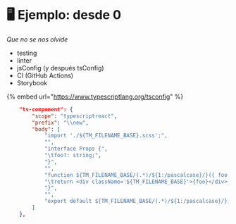 # 🖥 Ejemplo: desde 0

_Que no se nos olvide_

* testing
* linter
* jsConfig (y después tsConfig)
* CI (GitHub Actions)
* Storybook

{% embed url="https://www.typescriptlang.org/tsconfig" %}

```json
	"ts-component": {
		"scope": "typescriptreact",
		"prefix": "\\new",
		"body": [
			"import './${TM_FILENAME_BASE}.scss';",
			"",
			"interface Props {",
			"\tfoo?: string;",
			"}",
			"",
			"function ${TM_FILENAME_BASE/(.*)/${1:/pascalcase}/}({ foo }: Props): JSX.Element {",
			"\treturn <div className='${TM_FILENAME_BASE}'>{foo}</div>;",
			"}",
			"",
			"export default ${TM_FILENAME_BASE/(.*)/${1:/pascalcase}/};"
		]
	},
```
